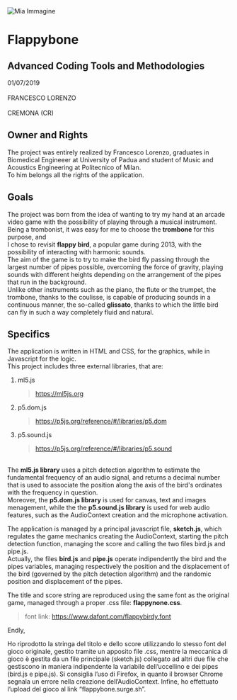 <img src="https://cdn.cogecolive.com/prod-20180515/generic_1526397738636915_ori.jpeg" alt="Mia Immagine">

<h1>Flappybone</h1>

<h2>Advanced Coding Tools and Methodologies</h2>

<p>01/07/2019 <br>
  <br>FRANCESCO LORENZO <br>
  <br>CREMONA (CR)
</p>

<h2>Owner and Rights</h2>
<p>
The project was entirely realized by Francesco Lorenzo, graduates in Biomedical Engineeer at University of Padua and student of Music and Acoustics Engineering at Politecnico of Milan. <br>
To him belongs all the rights of the application.
</p>
 
<h2>Goals</h2>
<p>
The project was born from the idea of wanting to try my hand at an arcade video game with the possibility of playing through a musical instrument.
Being a trombonist, it was easy for me to choose the <b>trombone</b> for this purpose, and <br> I chose to revisit <b>flappy bird</b>, a popular game during 2013, with the possibility of interacting with harmonic sounds.<br>
The aim of the game is to try to make the bird fly passing through the largest number of pipes possible, overcoming the force of gravity, playing sounds with different heights depending on the arrangement of the pipes that run in the background.<br>
Unlike other instruments such as the piano, the flute or the trumpet, the trombone, thanks to the coulisse, is capable of producing sounds in a continuous manner, the so-called <b>glissato</b>, thanks to which the little bird can fly in such a way
completely fluid and natural.
</p>

<h2>Specifics</h2>

<p>
The application is written in HTML and CSS, for the graphics, while in Javascript for the logic. <br>
  This project includes three external libraries, that are: <br>
  
  <ol>
	<li>ml5.js</li>
		<blockquote>
			<a href="https://ml5js.org" >
			https://ml5js.org
			</a>
		</blockquote>
	<li>p5.dom.js</li>
		<blockquote>
			<a href="https://p5js.org/reference/#/libraries/p5.dom" >
			https://p5js.org/reference/#/libraries/p5.dom
			</a>
		</blockquote>
	<li>p5.sound.js</li>
		<blockquote>
			<a href="https://p5js.org/reference/#/libraries/p5.sound" >
			https://p5js.org/reference/#/libraries/p5.sound
			</a>
		</blockquote>
</ol>
  
  <br>The <b>ml5.js library</b> uses a pitch detection algorithm
to estimate the fundamental frequency of an audio signal, and returns a decimal number that is used to associate
the position along the axis of the bird's ordinates with the frequency in question. <br>
Moreover, the <b>p5.dom.js library</b> is used for canvas, text and images menagement, while the the <b>p5.sound.js library</b> is used for web audio features, such as the AudioContext creation and the microphone activation.

The application is managed by a principal javascript file, <b>sketch.js</b>, which regulates the game mechanics creating the AudioContext, starting the pitch detection function, managing the score and calling the two files bird.js and pipe.js.<br>
Actually, the files <b>bird.js</b> and <b>pipe.js</b> operate indipendently the bird and the pipes variables, managing respectively the position and the displacement of the bird (governed by the pitch detection algorithm) and the randomic position and displacement of the pipes.

The title and score string are reproduced using the same font as the original game,
managed through a proper .css file: <b>flappynone.css</b>.
	<blockquote>
		font link:
		<a href="https://www.dafont.com/flappybirdy.font" >
			https://www.dafont.com/flappybirdy.font
		</a>
	</blockquote>


Endly, 
</p>


Ho riprodotto la stringa del titolo e dello score utilizzando lo stesso font del gioco originale, 
gestito tramite un apposito file .css, mentre la meccanica di gioco è gestita da un file principale (sketch.js) 
collegato ad altri due file che gestiscono in maniera indipendente la variabile dell’uccellino e dei pipes (bird.js e pipe.js).
Si consiglia l’uso di Firefox, in quanto il browser Chrome segnala un errore nella creazione dell’AudioContext.
Infine, ho effettuato l’upload del gioco al link “flappybone.surge.sh”.
